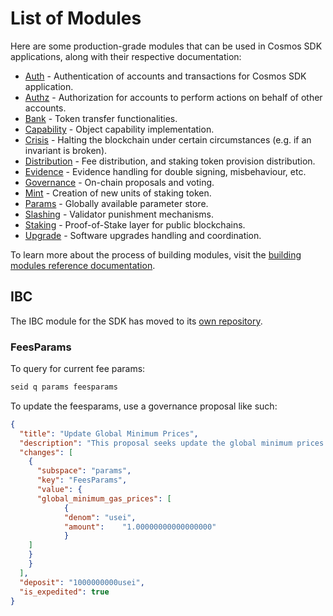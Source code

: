 <!--
parent:
  order: false
-->

# List of Modules

Here are some production-grade modules that can be used in Cosmos SDK applications, along with their respective documentation:

- [Auth](auth/spec/README.md) - Authentication of accounts and transactions for Cosmos SDK application.
- [Authz](authz/spec/README.md) - Authorization for accounts to perform actions on behalf of other accounts.
- [Bank](bank/spec/README.md) - Token transfer functionalities.
- [Capability](capability/spec/README.md) - Object capability implementation.
- [Crisis](crisis/spec/README.md) - Halting the blockchain under certain circumstances (e.g. if an invariant is broken).
- [Distribution](distribution/spec/README.md) - Fee distribution, and staking token provision distribution.
- [Evidence](evidence/spec/README.md) - Evidence handling for double signing, misbehaviour, etc.
- [Governance](gov/spec/README.md) - On-chain proposals and voting.
- [Mint](mint/spec/README.md) - Creation of new units of staking token.
- [Params](params/spec/README.md) - Globally available parameter store.
- [Slashing](slashing/spec/README.md) - Validator punishment mechanisms.
- [Staking](staking/spec/README.md) - Proof-of-Stake layer for public blockchains.
- [Upgrade](upgrade/spec/README.md) - Software upgrades handling and coordination.

To learn more about the process of building modules, visit the [building modules reference documentation](../docs/building-modules/README.md).

## IBC

The IBC module for the SDK has moved to its [own repository](https://github.com/cosmos/ibc-go).

### FeesParams

To query for current fee params:

```bash
seid q params feesparams
```

To update the feesparams, use a governance proposal like such:

```json
{
  "title": "Update Global Minimum Prices",
  "description": "This proposal seeks update the global minimum prices for a gas unit.",
  "changes": [
    {
      "subspace": "params",
      "key": "FeesParams",
      "value": {
	  "global_minimum_gas_prices": [
    		{
      		"denom": "usei",
      		"amount":	 "1.00000000000000000"
    		}
  	]
 	}
    }
  ],
  "deposit": "1000000000usei",
  "is_expedited": true
}
```
